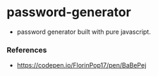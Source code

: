 # password-generator

- password generator built with pure javascript.

### References
- https://codepen.io/FlorinPop17/pen/BaBePej
